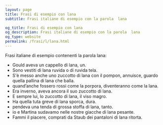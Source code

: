 ```yaml
---
layout: page
title: Frasi di esempio con lana 
subtitle: Frasi italiane di esempio con la parola  lana

og_title: Frasi di esempio con lana 
og_description: Frasi italiane di esempio con la parola  lana
og_type: website
permalink: /frasi/l/lana.html
---
```


Frasi italiane di esempio contenenti la parola lana:


- Gould aveva un cappello di lana, un.
- Sono vestiti di lana ruvida o di ruvida tela.
- S'è messo anche uno zuccotto di lana con il pompon, annuisce, guardo quella pallina di lana che balla.
- quand’anche fossero rossi come la porpora, diventeranno come la lana.
- Era inverno, aveva ancora il suo zuccotto di lana.
- E sempre lui, lo zuccotto di lana, il viso magro.
- Ha quella tuta greve di lana sporca, dura.
- pendeva una tenda di grossa stoffa di lana, tanto.
- io e Martina sudavamo nelle nostre giacche di lana pesante.
- Fammi il piacere, comprati da Staub dei pantaloni di lana ritorta.
